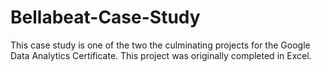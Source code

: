# Bellabeat-Case-Study
This case study is one of the two the culminating projects for the Google Data Analytics Certificate. This project was originally completed in Excel.
